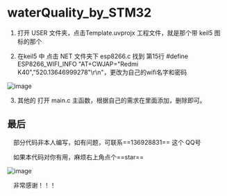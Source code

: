 # waterQuality_by_STM32

1.  打开 USER 文件夹，点击Template.uvprojx 工程文件，就是那个带 keil5 图标的那个

2.  在keil5 中 点击 NET 文件夹下 esp8266.c 找到 第15行 #define ESP8266_WIFI_INFO		"AT+CWJAP=\"Redmi K40\",\"520.13646999278\"\r\n"，更改为自己的wifi名字和密码

   ![image](https://user-images.githubusercontent.com/77944503/135402548-bdd4025b-4eb1-4edb-968c-b1fb880a486e.png)

3. 其他的 打开 main.c 主函数，根据自己的需求在里面添加，删除即可。



## 最后

&emsp;部分代码非本人编写，如有问题，可联系==136928831== 这个 QQ号

&emsp;如果本代码对你有用，麻烦右上角点个==star==

![image](https://user-images.githubusercontent.com/77944503/135402976-2084c845-8a24-4aec-81be-cca8e91d7fc4.png)

&emsp;非常感谢！！！
